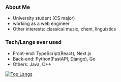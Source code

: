 ### About Me
- University student (CS major)
- working as a web engineer
- Other interests: classical music, chem, linguistics

### Tech/Langs ever used
- Front-end: TypeScript(React), Next.js
- Back-end: Python(FastAPI, Django), Go
- Others: Java, C++

[![Top Langs](https://github-readme-stats.vercel.app/api/top-langs/?username=F-0728)](https://github.com/anuraghazra/github-readme-stats)
